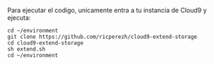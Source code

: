Para ejecutar el codigo, unicamente entra a tu instancia de Cloud9 y ejecuta:  
```
cd ~/environment
git clone https://github.com/ricperezh/cloud9-extend-storage
cd cloud9-extend-storage
sh extend.sh
cd ~/environment
```
